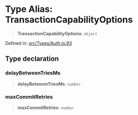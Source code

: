 # Type Alias: TransactionCapabilityOptions

> **TransactionCapabilityOptions**: `object`

Defined in: [src/Types/Auth.ts:93](https://github.com/Fokusdotid/bail/blob/fcd0cec6f26de1fb545eb2e03fa5c63fbad99d3d/src/Types/Auth.ts#L93)

## Type declaration

### delayBetweenTriesMs

> **delayBetweenTriesMs**: `number`

### maxCommitRetries

> **maxCommitRetries**: `number`
